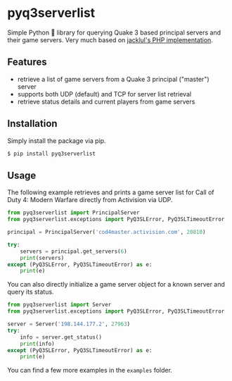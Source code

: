 # pyq3serverlist

Simple Python 🐍 library for querying Quake 3 based principal servers and their game servers. Very much based on [jacklul's PHP implementation](https://github.com/jacklul/q3serverlist).

## Features
- retrieve a list of game servers from a Quake 3 principal ("master") server
- supports both UDP (default) and TCP for server list retrieval
- retrieve status details and current players from game servers

## Installation
Simply install the package via pip.

```bash
$ pip install pyq3serverlist
```

## Usage
The following example retrieves and prints a game server list for Call of Duty 4: Modern Warfare directly from Activision via UDP.

```python
from pyq3serverlist import PrincipalServer
from pyq3serverlist.exceptions import PyQ3SLError, PyQ3SLTimeoutError

principal = PrincipalServer('cod4master.activision.com', 20810)

try:
    servers = principal.get_servers(6)
    print(servers)
except (PyQ3SLError, PyQ3SLTimeoutError) as e:
    print(e)
```

You can also directly initialize a game server object for a known server and query its status.

```python
from pyq3serverlist import Server
from pyq3serverlist.exceptions import PyQ3SLError, PyQ3SLTimeoutError

server = Server('198.144.177.2', 27963)
try:
    info = server.get_status()
    print(info)
except (PyQ3SLError, PyQ3SLTimeoutError) as e:
    print(e)
```

You can find a few more examples in the `examples` folder.